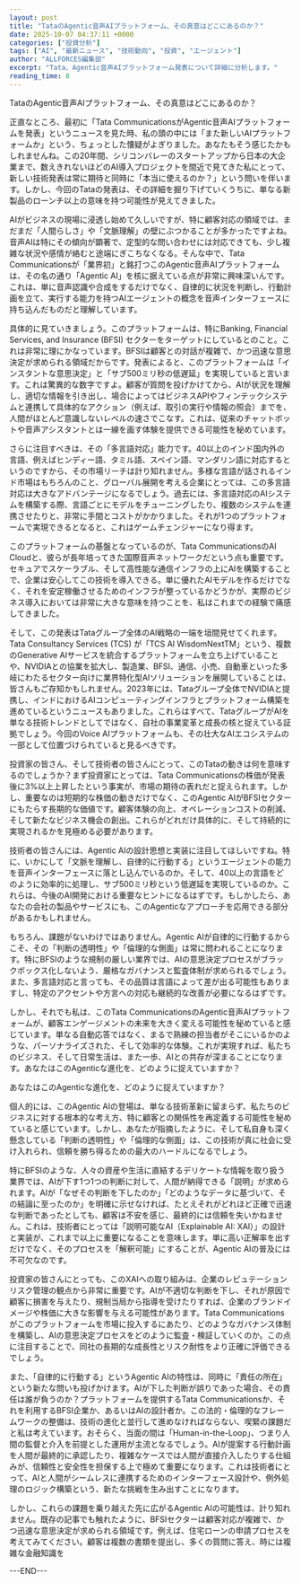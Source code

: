```yaml
---
layout: post
title: "TataのAgentic音声AIプラットフォーム、その真意はどこにあるのか？"
date: 2025-10-07 04:37:11 +0000
categories: ["投資分析"]
tags: ["AI", "最新ニュース", "技術動向", "投資", "エージェント"]
author: "ALLFORCES編集部"
excerpt: "Tata、Agentic音声AIプラットフォーム発表について詳細に分析します。"
reading_time: 8
---
```


TataのAgentic音声AIプラットフォーム、その真意はどこにあるのか？

正直なところ、最初に「Tata CommunicationsがAgentic音声AIプラットフォームを発表」というニュースを見た時、私の頭の中には「また新しいAIプラットフォームか」という、ちょっとした懐疑がよぎりました。あなたもそう感じたかもしれませんね。この20年間、シリコンバレーのスタートアップから日本の大企業まで、数えきれないほどのAI導入プロジェクトを間近で見てきた私にとって、新しい技術発表は常に期待と同時に「本当に使えるのか？」という問いを伴います。しかし、今回のTataの発表は、その詳細を掘り下げていくうちに、単なる新製品のローンチ以上の意味を持つ可能性が見えてきました。

AIがビジネスの現場に浸透し始めて久しいですが、特に顧客対応の領域では、まだまだ「人間らしさ」や「文脈理解」の壁にぶつかることが多かったですよね。音声AIは特にその傾向が顕著で、定型的な問い合わせには対応できても、少し複雑な状況や感情が絡むと途端にぎこちなくなる。そんな中で、Tata Communicationsが「業界初」と銘打つこのAgentic音声AIプラットフォームは、その名の通り「Agentic AI」を核に据えている点が非常に興味深いんです。これは、単に音声認識や合成をするだけでなく、自律的に状況を判断し、行動計画を立て、実行する能力を持つAIエージェントの概念を音声インターフェースに持ち込んだものだと理解しています。

具体的に見ていきましょう。このプラットフォームは、特にBanking, Financial Services, and Insurance (BFSI) セクターをターゲットにしているとのこと。これは非常に理にかなっています。BFSIは顧客との対話が複雑で、かつ迅速な意思決定が求められる領域だからです。発表によると、このプラットフォームは「インスタントな意思決定」と「サブ500ミリ秒の低遅延」を実現していると言います。これは驚異的な数字ですよ。顧客が質問を投げかけてから、AIが状況を理解し、適切な情報を引き出し、場合によってはビジネスAPIやフィンテックシステムと連携して具体的なアクション（例えば、取引の実行や情報の照会）までを、人間がほとんど意識しないレベルの速さでこなす。これは、従来のチャットボットや音声アシスタントとは一線を画す体験を提供できる可能性を秘めています。

さらに注目すべきは、その「多言語対応」能力です。40以上のインド国内外の言語、例えばヒンディー語、タミル語、スペイン語、マンダリン語に対応するというのですから、その市場リーチは計り知れません。多様な言語が話されるインド市場はもちろんのこと、グローバル展開を考える企業にとっては、この多言語対応は大きなアドバンテージになるでしょう。過去には、多言語対応のAIシステムを構築する際、言語ごとにモデルをチューニングしたり、複数のシステムを連携させたりと、非常に手間とコストがかかりました。それが1つのプラットフォームで実現できるとなると、これはゲームチェンジャーになり得ます。

このプラットフォームの基盤となっているのが、Tata CommunicationsのAI Cloudと、彼らが長年培ってきた国際音声ネットワークだという点も重要です。セキュアでスケーラブル、そして高性能な通信インフラの上にAIを構築することで、企業は安心してこの技術を導入できる。単に優れたAIモデルを作るだけでなく、それを安定稼働させるためのインフラが整っているかどうかが、実際のビジネス導入においては非常に大きな意味を持つことを、私はこれまでの経験で痛感してきました。

そして、この発表はTataグループ全体のAI戦略の一端を垣間見せてくれます。Tata Consultancy Services (TCS) が「TCS AI WisdomNextTM」という、複数のGenerative AIサービスを統合するプラットフォームを立ち上げていることや、NVIDIAとの協業を拡大し、製造業、BFSI、通信、小売、自動車といった多岐にわたるセクター向けに業界特化型AIソリューションを展開していることは、皆さんもご存知かもしれません。2023年には、Tataグループ全体でNVIDIAと提携し、インドにおけるAIコンピューティングインフラとプラットフォーム構築を進めているというニュースもありました。これらはすべて、TataグループがAIを単なる技術トレンドとしてではなく、自社の事業変革と成長の核と捉えている証拠でしょう。今回のVoice AIプラットフォームも、その壮大なAIエコシステムの一部として位置づけられていると見るべきです。

投資家の皆さん、そして技術者の皆さんにとって、このTataの動きは何を意味するのでしょうか？まず投資家にとっては、Tata Communicationsの株価が発表後に3%以上上昇したという事実が、市場の期待の表れだと捉えられます。しかし、重要なのは短期的な株価の動きだけでなく、このAgentic AIがBFSIセクターにもたらす長期的な価値です。顧客体験の向上、オペレーションコストの削減、そして新たなビジネス機会の創出。これらがどれだけ具体的に、そして持続的に実現されるかを見極める必要があります。

技術者の皆さんには、Agentic AIの設計思想と実装に注目してほしいですね。特に、いかにして「文脈を理解し、自律的に行動する」というエージェントの能力を音声インターフェースに落とし込んでいるのか。そして、40以上の言語をどのように効率的に処理し、サブ500ミリ秒という低遅延を実現しているのか。これらは、今後のAI開発における重要なヒントになるはずです。もしかしたら、あなたの会社の製品やサービスにも、このAgenticなアプローチを応用できる部分があるかもしれません。

もちろん、課題がないわけではありません。Agentic AIが自律的に行動するからこそ、その「判断の透明性」や「倫理的な側面」は常に問われることになります。特にBFSIのような規制の厳しい業界では、AIの意思決定プロセスがブラックボックス化しないよう、厳格なガバナンスと監査体制が求められるでしょう。また、多言語対応と言っても、その品質は言語によって差が出る可能性もありますし、特定のアクセントや方言への対応も継続的な改善が必要になるはずです。

しかし、それでも私は、このTata CommunicationsのAgentic音声AIプラットフォームが、顧客エンゲージメントの未来を大きく変える可能性を秘めていると感じています。単なる自動応答ではなく、まるで熟練の担当者がそこにいるかのような、パーソナライズされた、そして効率的な体験。これが実現すれば、私たちのビジネス、そして日常生活は、また一歩、AIとの共存が深まることになります。あなたはこのAgenticな進化を、どのように捉えていますか？

あなたはこのAgenticな進化を、どのように捉えていますか？

個人的には、このAgentic AIの登場は、単なる技術革新に留まらず、私たちのビジネスに対する根本的な考え方、特に顧客との関係性を再定義する可能性を秘めていると感じています。しかし、あなたが指摘したように、そして私自身も深く懸念している「判断の透明性」や「倫理的な側面」は、この技術が真に社会に受け入れられ、信頼を勝ち得るための最大のハードルになるでしょう。

特にBFSIのような、人々の資産や生活に直結するデリケートな情報を取り扱う業界では、AIが下す1つ1つの判断に対して、人間が納得できる「説明」が求められます。AIが「なぜその判断を下したのか」「どのようなデータに基づいて、その結論に至ったのか」を明確に示せなければ、たとえそれがどれほど正確で迅速な判断であったとしても、顧客は不安を感じ、最終的には信頼を失いかねません。これは、技術者にとっては「説明可能なAI（Explainable AI: XAI）」の設計と実装が、これまで以上に重要になることを意味します。単に高い正解率を出すだけでなく、そのプロセスを「解釈可能」にすることが、Agentic AIの普及には不可欠なのです。

投資家の皆さんにとっても、このXAIへの取り組みは、企業のレピュテーションリスク管理の観点から非常に重要です。AIが不適切な判断を下し、それが原因で顧客に損害を与えたり、規制当局から指導を受けたりすれば、企業のブランドイメージや株価に大きな影響を与える可能性があります。Tata Communicationsがこのプラットフォームを市場に投入するにあたり、どのようなガバナンス体制を構築し、AIの意思決定プロセスをどのように監査・検証していくのか。この点に注目することで、同社の長期的な成長性とリスク耐性をより正確に評価できるでしょう。

また、「自律的に行動する」というAgentic AIの特性は、同時に「責任の所在」という新たな問いも投げかけます。AIが下した判断が誤りであった場合、その責任は誰が負うのか？プラットフォームを提供するTata Communicationsか、それを利用するBFSI企業か、あるいはAIの設計者か。この法的・倫理的なフレームワークの整備は、技術の進化と並行して進めなければならない、喫緊の課題だと私は考えています。おそらく、当面の間は「Human-in-the-Loop」、つまり人間の監督と介入を前提とした運用が主流となるでしょう。AIが提案する行動計画を人間が最終的に承認したり、複雑なケースでは人間が直接介入したりする仕組みが、信頼性と安全性を担保する上で極めて重要になります。これは技術者にとって、AIと人間がシームレスに連携するためのインターフェース設計や、例外処理のロジック構築という、新たな挑戦を生み出すことになります。

しかし、これらの課題を乗り越えた先に広がるAgentic AIの可能性は、計り知れません。既存の記事でも触れたように、BFSIセクターは顧客対応が複雑で、かつ迅速な意思決定が求められる領域です。例えば、住宅ローンの申請プロセスを考えてみてください。顧客は複数の書類を提出し、多くの質問に答え、時には複雑な金融知識を

---END---
